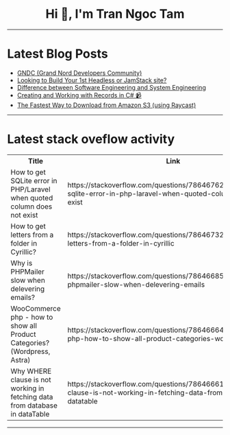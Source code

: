 <h1 align="center">Hi 👋, I'm Tran Ngoc Tam</h1>

---

# Latest Blog Posts 
<!-- BLOG-POST-LIST:START -->
- [GNDC &lpar;Grand Nord Developers Community&rpar;](https://dev.to/samglish/gndc-grand-nord-developers-community-4fn3)
- [Looking to Build Your 1st Headless or JamStack site?](https://dev.to/alangleeson/looking-to-build-your-1st-headless-or-jamstack-site-2dni)
- [Difference between Software Engineering and System Engineering](https://dev.to/pushpendra_sharma_f1d2cbe/difference-between-software-engineering-and-system-engineering-2p0)
- [Creating and Working with Records in C# 📹](https://dev.to/bytehide/creating-and-working-with-records-in-c-47io)
- [The Fastest Way to Download from Amazon S3 &lpar;using Raycast&rpar;](https://dev.to/aws-builders/the-fastest-way-to-download-from-amazon-s3-using-raycast-1d40)
<!-- BLOG-POST-LIST:END -->

---

# Latest stack oveflow activity
<table>
  <tr><th>Title</th><th>Link</th></tr>
  <!-- STACKOVERFLOW:START --><tr><td>How to get SQLite error in PHP/Laravel when quoted column does not exist</td><td>https://stackoverflow.com/questions/78646762/how-to-get-sqlite-error-in-php-laravel-when-quoted-column-does-not-exist</td></tr><tr><td>How to get letters from a folder in Cyrillic?</td><td>https://stackoverflow.com/questions/78646732/how-to-get-letters-from-a-folder-in-cyrillic</td></tr><tr><td>Why is PHPMailer slow when delevering emails?</td><td>https://stackoverflow.com/questions/78646685/why-is-phpmailer-slow-when-delevering-emails</td></tr><tr><td>WooCommerce php - how to show all Product Categories? &lpar;Wordpress, Astra&rpar;</td><td>https://stackoverflow.com/questions/78646664/woocommerce-php-how-to-show-all-product-categories-wordpress-astra</td></tr><tr><td>Why WHERE clause is not working in fetching data from database in dataTable</td><td>https://stackoverflow.com/questions/78646661/why-where-clause-is-not-working-in-fetching-data-from-database-in-datatable</td></tr><!-- STACKOVERFLOW:END -->
</table>

---


